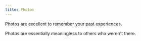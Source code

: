 ```yaml
---
title: Photos
---
```


Photos are excellent to remember your past experiences.

Photos are essentially meaningless to others who weren't there.

